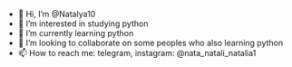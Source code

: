 - 👋 Hi, I’m @Natalya10
- 👀 I’m interested in studying python
- 🌱 I’m currently learning python
- 💞️ I’m looking to collaborate on some peoples who also learning python
- 📫 How to reach me: telegram, instagram: @nata_natali_natalia1

<!---
Natalya10/Natalya10 is a ✨ special ✨ repository because its `README.md` (this file) appears on your GitHub profile.
You can click the Preview link to take a look at your changes.
--->
